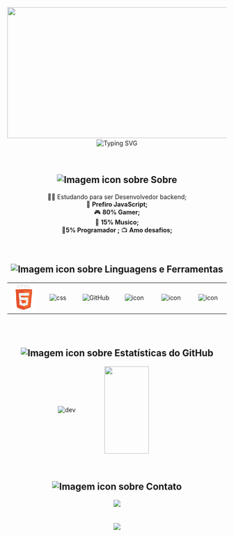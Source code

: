 <div align="center">

<img src="https://media.tenor.com/A5a7HBtkvVoAAAAC/jojo-johny-joestar.gif" width="600" height="300" >


<img src="https://readme-typing-svg.herokuapp.com?font=Great+Vibes&color=%bebebe&size=48&center=true&vCenter=true&width=1200&height=100&lines=Hello!;+Tudo+bem+com+você?" alt="Typing SVG" style="display: inline-block;">



</div>

<br>
<br>
<div align="center">
  <h2><img src="https://cdn-icons-png.flaticon.com/512/3706/3706499.png" width="25" height="25" alt="Imagem icon sobre" />   Sobre </h2>
    👨‍💻  Estudando para ser Desenvolvedor backend;  <br>
    📱 <strong>Prefiro JavaScript;</strong> <br>
    🎮 <strong>80% Gamer;</strong> <br>
     🤠 <strong>15% Musico;</strong> <br>
     👾<strong>5% Programador ;</strong>
    📺 <strong>Amo desafios;</strong> <br>
</div>

<br>
<br>
<div align="center"> <h2><img src="https://cdn-icons-png.flaticon.com/512/2572/2572708.png" width="25" height="25" alt="Imagem icon sobre" />   Linguagens e Ferramentas </h2></div>
<table align="center">
  
  <tr>
    <td align="center" width="96">
        <img src="https://raw.githubusercontent.com/Zenfection/Image/master/2021/06/08-15-55-13-06-00-18-00-html5.gif" alt="icon" width="57" height="62" />
    </td>
    <td align="center" width="96">
        <img src="https://media.giphy.com/media/v1.Y2lkPTc5MGI3NjExNmQ3OWQyZWI0MWU1YjM4Zjk3OTI0NTU5NDEyMWU5OTc3N2E5NWYxZiZjdD1z/fsEaZldNC8A1PJ3mwp/giphy.gif" width="57" height="62" alt="css" />
    </td>  
    <td align="center" width="96">
        <img src="https://raw.githubusercontent.com/gist/theAdityaNVS/f5b585d1082da2dffffea32434f37956/raw/7f9552d0a179b4f84059259fa878199e369b069c/GitHub-logo.gif" width="48" height="48" alt="GitHub" />
    </td>
    <td align="center" width="96">
        <img src="https://techstack-generator.vercel.app/js-icon.svg" alt="icon" width="65" height="65" />
    </td>
    <td align="center" width="96">
        <img src="https://techstack-generator.vercel.app/mysql-icon.svg" alt="icon" width="65" height="65" />
    </td>
    <td align="center" width="96">
        <img src="https://user-images.githubusercontent.com/74038190/212257460-738ff738-247f-4445-a718-cdd0ca76e2db.gif" alt="icon" width="65" height="65" />
    </td>
  </tr>
</table>

<br>
<br>
<div align="center">
  <h2><img src="https://cdn-icons-png.flaticon.com/512/3309/3309960.png" width="25" height="25" alt="Imagem icon sobre" />   Estatísticas do GitHub</h2>
  <a href="https://github.com/ProfMthLuiz/ProfMthLuiz"></a>
  <img align="center" width="45%" height="200" src="https://github-readme-streak-stats.herokuapp.com/?user=feliperibeirosesi&theme=cobalt&border=61dafb&hide_border=true" alt="dev"/>
  <img align="center" width="45%" height="200" src="https://github-readme-stats.vercel.app/api/top-langs/?username=ProfMthLuiz&theme=cobalt&layout=compact&langs_count=20&hide_title=true"/>
</div>

<br>
<br>
<div align="center">
  <h2><img src="https://cdn-icons-png.flaticon.com/512/3771/3771518.png" width="25" height="25" alt="Imagem icon sobre" />   Contato</h2>
    <a href="https://www.youtube.com/watch?v=dQw4w9WgXcQ"><img src="https://img.shields.io/badge/-LinkedIn-%230077B5?style=for-the-badge&logo=linkedin&logoColor=white" target="_blank">
    </a> 
</div>

<br>
<br>

<div align="center"> 
<img src="https://c.tenor.com/l0CmagMdEjAAAAAd/tenor.gif">
</div>

